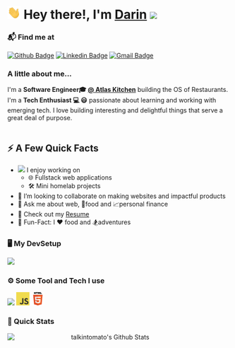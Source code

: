 <h1><img width="30px" margin="0px" src="https://raw.githubusercontent.com/ABSphreak/ABSphreak/master/gifs/Hi.gif">
Hey there!, I'm <a href="https://github.com/talkintomato">Darin</a> <img height="30px" src="https://emojis.slackmojis.com/emojis/images/1531849430/4246/blob-sunglasses.gif?1531849430"></h1>
</h1>

### 📬 Find me at
[![Github Badge](http://img.shields.io/badge/-Github-black?style=flat-square&logo=github&link=https://github.com/talkintomato/)](https://github.com/talkintomato/) 
[![Linkedin Badge](https://img.shields.io/badge/-LinkedIn-blue?style=flat-square&logo=Linkedin&logoColor=white&link=https://www.linkedin.com/in/darinloh/)](https://www.linkedin.com/in/darinloh)
[![Gmail Badge](https://img.shields.io/badge/-Gmail-d14836?style=flat-square&logo=Gmail&logoColor=white&link=mailto:darinloh@gmail.com)](mailto:darinloh@gmail.com)


### A little about me... 
I'm a **Software Engineer🎓 [@ Atlas Kitchen](https://www.atlas.kitchen/)** building the OS of Restaurants. I'm a **Tech Enthusiast 💻 😃** passionate about learning and working with emerging tech. I love building interesting and delightful things that serve a great deal of purpose. <br/><br/>




## ⚡️ A Few Quick Facts

- <img src="https://media.giphy.com/media/WUlplcMpOCEmTGBtBW/giphy.gif" width="30">  I enjoy working on
  - 🌐 Fullstack web applications
  - 🛠 Mini homelab projects
- 👯 I’m looking to collaborate on making websites and impactful products
- 💬 Ask me about web, 🍔food and 📈personal finance
- 📙 Check out my [Resume](./DarinLoh.pdf)
- 🎉 Fun-Fact: I ❤️ food and 🏂adventures

  
### 🖥️ My DevSetup
<img src="https://img.shields.io/badge/Spotify-555555.svg?&style=flat-square&logo=spotify&logoColor=1ED760"> 

### ⚙️ Some Tool and Tech I use
<code><img height="30" src="https://avatars0.githubusercontent.com/u/1525981?s=200&v=4"></code>
<code><img height="30" src="https://raw.githubusercontent.com/github/explore/80688e429a7d4ef2fca1e82350fe8e3517d3494d/topics/javascript/javascript.png"></code>
<code><img height="30" src="https://raw.githubusercontent.com/github/explore/80688e429a7d4ef2fca1e82350fe8e3517d3494d/topics/html/html.png"></code>



### 🚀 Quick Stats
<p align="center">
<img width="450" align="left" src="https://github-readme-stats-defcon27.vercel.app/api?username=talkintomato&show_icons=true&line_height=21&theme=react" alt="talkintomato's Github Stats" />
</p>

